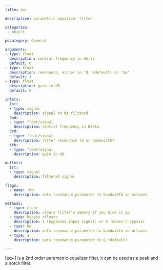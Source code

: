 ```yaml
---
title: eq~

description: parametric equalizer filter

categories:
 - object

pdcategory: General

arguments:
- type: float
  description: central frequency in Hertz
  default: 0
- type: float
  description: resonance, either in 'Q' (default) or 'bw'
  default: 1
- type: float
  description: gain in dB
  default: 0

inlets:
  1st:
  - type: signal
    description: signal to be filtered
  2nd:
  - type: float/signal
    description: central frequency in Hertz
  3rd:
  - type: float/signal
    description: filter resonance (Q or bandwidth)
  4th:
  - type: float/signal
    description: gain in dB

outlets:
  1st:
  - type: signal
    description: filtered signal

flags:
  - name: -bw
    description: sets resonance parameter to bandwidth in octaves

methods:
  - type: clear
    description: clears filter's memory if you blow it up
  - type: bypass <float>
    description: 1 (bypasses input signal) or 0 (doesn't bypass)
  - type: bw
    description: sets resonance parameter to bandwidth in octaves
  - type: q
    description: sets resonance parameter to Q (default)

---
```


[eq~] is a 2nd order parametric equalizer filter, it can be used as a peak and a notch filter.

